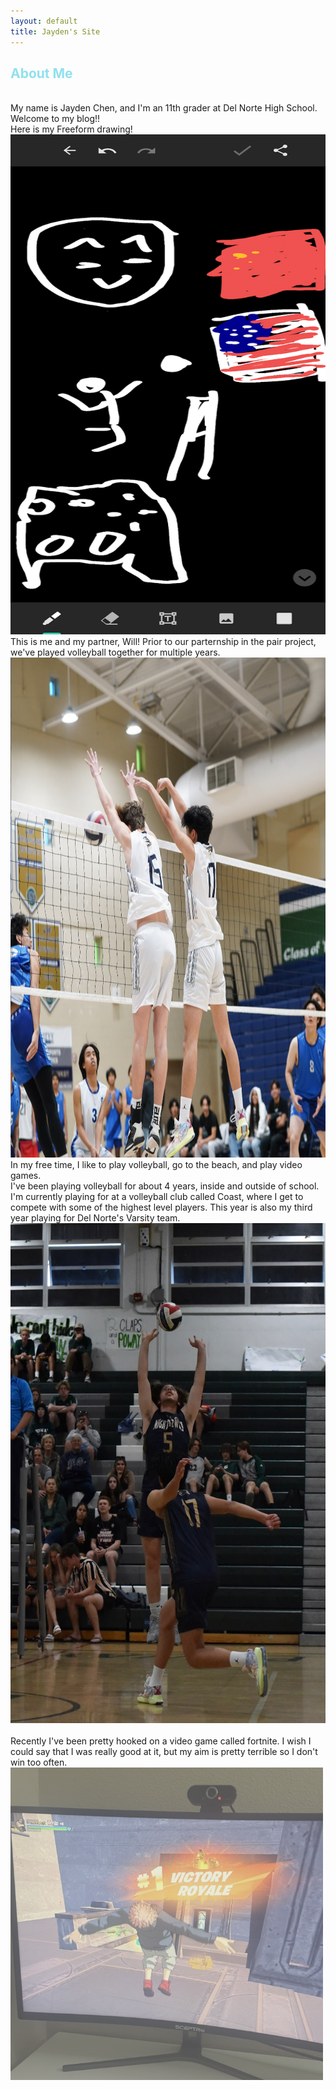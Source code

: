 ```yaml
---
layout: default
title: Jayden's Site
---
```


## <font color = "#90e0ef"> About Me </font>

<br>
My name is Jayden Chen, and I'm an 11th grader at Del Norte High School. Welcome to my blog!!

<br>
Here is my Freeform drawing!


<img src="images/freeformjaydenchen.png" alt="My freeform" height="800" width="750">

<br>
This is me and my partner, Will! Prior to our parternship in the pair project, we've played volleyball together for multiple years.

<img src="images/blockw:will.png" alt="blockw/will" height="800" width="750">

<br>
In my free time, I like to play volleyball, go to the beach, and play video games.

<br>
I've been playing volleyball for about 4 years, inside and outside of school. I'm currently playing for at a volleyball club called Coast, where I get to compete with some of the highest level players. This year is also my third year playing for Del Norte's Varsity team.

<br>
<img src="images/20230404_224425-ac3e.jpg" height="800" width="600">
<br>
<br>
Recently I've been pretty hooked on a video game called fortnite. I wish I could say that I was really good at it, but my aim is pretty terrible so I don't win too often.

<br>

<img src="images/Screenshot 2023-08-25 at 9.12.16 AM.png" height="500" width="500">

[def]: eek1_ChallengesFaced.m